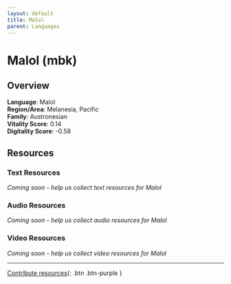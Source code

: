 ```yaml
---
layout: default
title: Malol
parent: Languages
---
```


# Malol (mbk)

## Overview

**Language**: Malol  
**Region/Area**: Melanesia, Pacific  
**Family**: Austronesian  
**Vitality Score**: 0.14  
**Digitality Score**: -0.58  

## Resources

### Text Resources
*Coming soon - help us collect text resources for Malol*

### Audio Resources
*Coming soon - help us collect audio resources for Malol*

### Video Resources
*Coming soon - help us collect video resources for Malol*

---

[Contribute resources](https://fairtrain.github.io/){: .btn .btn-purple }
